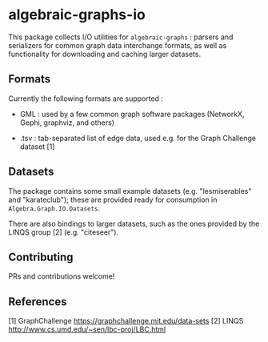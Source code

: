 # algebraic-graphs-io

This package collects I/O utilities for `algebraic-graphs` : parsers and serializers for common graph data interchange formats, as well as functionality for downloading and caching larger datasets.

## Formats

Currently the following formats are supported :

* GML : used by a few common graph software packages (NetworkX, Gephi, graphviz, and others)

* .tsv : tab-separated list of edge data, used e.g. for the Graph Challenge dataset [1]


## Datasets

The package contains some small example datasets (e.g. "lesmiserables" and "karateclub"); these are provided ready for consumption in `Algebra.Graph.IO.Datasets`.

There are also bindings to larger datasets, such as the ones provided by the LINQS group [2] (e.g. "citeseer").


## Contributing

PRs and contributions welcome!


## References

[1] GraphChallenge https://graphchallenge.mit.edu/data-sets
[2] LINQS http://www.cs.umd.edu/~sen/lbc-proj/LBC.html
